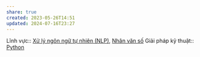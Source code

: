 ```yaml
---
share: true
created: 2023-05-26T14:51
updated: 2024-07-16T23:27
---
```

Lĩnh vực:: [Xử lý ngôn ngữ tự nhiên (NLP)](../L%C4%A9nh%20v%E1%BB%B1c/X%E1%BB%AD%20l%C3%BD%20ng%C3%B4n%20ng%E1%BB%AF%20t%E1%BB%B1%20nhi%C3%AAn%20(NLP).md), [Nhân văn số](../L%C4%A9nh%20v%E1%BB%B1c/Nh%C3%A2n%20v%C4%83n%20s%E1%BB%91.md)
Giải pháp kỹ thuật:: [Python](../Gi%E1%BA%A3i%20ph%C3%A1p%20k%E1%BB%B9%20thu%E1%BA%ADt/Nghi%C3%AAn%20c%E1%BB%A9u/K%E1%BB%B9%20thu%E1%BA%ADt%20d%E1%BB%AF%20li%E1%BB%87u/Python.md)